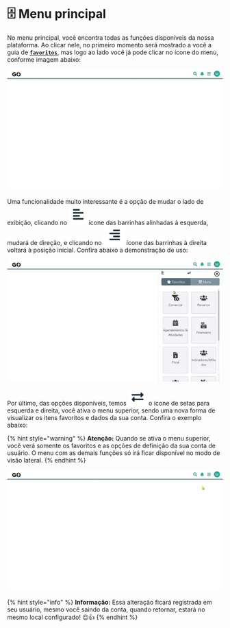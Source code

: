 # 🗄️ Menu principal

No menu principal, você encontra todas as funções disponíveis da nossa plataforma. Ao clicar nele, no primeiro momento será mostrado a você a guia de **[`favoritos`](/erp-v2/primeiro_acesso/favoritos.md)**, mas logo ao lado você já pode clicar no ícone do menu, conforme imagem abaixo:

![](/erp-v2/assets/menu_principal.gif)

Uma funcionalidade muito interessante é a opção de mudar o lado de exibição, clicando no <img src="/erp-v2/assets/icone_menu_lado_esquerdo.png" alt="" data-size="line"> ícone das barrinhas alinhadas à esquerda, mudará de direção, e clicando no <img src="/erp-v2/assets/icone_menu_lado_direito.png" alt="" data-size="line"> ícone das barrinhas à direita voltará à posição inicial. Confira abaixo a demonstração de uso:

![](/erp-v2/assets/menu_principal_mudar_lado.gif)

Por último, das opções disponíveis, temos <img src="/erp-v2/assets/icone_menu_superior.png" alt="" data-size="line"> o ícone de setas para esquerda e direita, você ativa o menu superior, sendo uma nova forma de visualizar os itens favoritos e dados da sua conta. Confira o exemplo abaixo:

{% hint style="warning" %}
**Atenção:** Quando se ativa o menu superior, você verá somente os favoritos e as opções de definição da sua conta de usuário. O menu com as demais funções só irá ficar disponível no modo de visão lateral.
{% endhint %}

![](/erp-v2/assets/menu_principal_superior.gif)

{% hint style="info" %}
**Informação:** Essa alteração ficará registrada em seu usuário, mesmo você saindo da conta, quando retornar, estará no mesmo local configurado! 😉👍
{% endhint %}